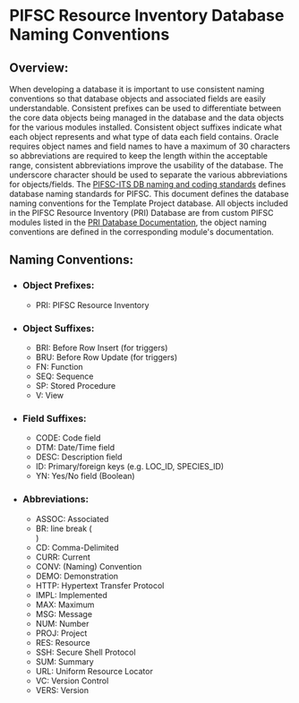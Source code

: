 # PIFSC Resource Inventory Database Naming Conventions

## Overview:
When developing a database it is important to use consistent naming conventions so that database objects and associated fields are easily understandable. Consistent prefixes can be used to differentiate between the core data objects being managed in the database and the data objects for the various modules installed. Consistent object suffixes indicate what each object represents and what type of data each field contains. Oracle requires object names and field names to have a maximum of 30 characters so abbreviations are required to keep the length within the acceptable range, consistent abbreviations improve the usability of the database. The underscore character should be used to separate the various abbreviations for objects/fields. The [PIFSC-ITS DB naming and coding standards](https://drive.google.com/file/d/1KCOST_uNqcBVuw3GV3Wz0BuzBGKPvDwD/view?usp=sharing) defines database naming standards for PIFSC. This document defines the database naming conventions for the Template Project database. All objects included in the PIFSC Resource Inventory (PRI) Database are from custom PIFSC modules listed in the [PRI Database Documentation](PIFSC%20Resource%20Inventory%20Database%20Documentation.md), the object naming conventions are defined in the corresponding module's documentation.

## Naming Conventions:
-   ### Object Prefixes:
    -   PRI: PIFSC Resource Inventory
-   ### Object Suffixes:
    -   BRI: Before Row Insert (for triggers)
    -   BRU: Before Row Update (for triggers)
    -   FN: Function
    -   SEQ: Sequence
    -   SP: Stored Procedure
    -   V: View
-   ### Field Suffixes:
    -   CODE: Code field
    -   DTM: Date/Time field
    -   DESC: Description field
    -   ID: Primary/foreign keys (e.g. LOC_ID, SPECIES_ID)
    -   YN: Yes/No field (Boolean)
-   ### Abbreviations:
    -   ASSOC: Associated
    -   BR: line break (<BR>)
    -   CD: Comma-Delimited
    -   CURR: Current
    -   CONV: (Naming) Convention
    -   DEMO: Demonstration
    -   HTTP: Hypertext Transfer Protocol
    -   IMPL: Implemented
    -   MAX: Maximum
    -   MSG: Message
    -   NUM: Number
    -   PROJ: Project
    -   RES: Resource
    -   SSH: Secure Shell Protocol
    -   SUM: Summary
    -   URL: Uniform Resource Locator
    -   VC: Version Control
    -   VERS: Version
